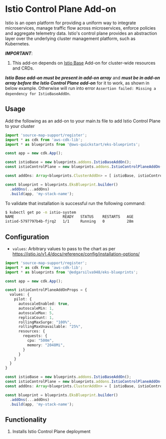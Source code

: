 # Istio Control Plane Add-on

Istio is an open platform for providing a uniform way to integrate microservices, manage traffic flow across microservices, enforce policies and aggregate telemetry data. Istio's control plane provides an abstraction layer over the underlying cluster management platform, such as Kubernetes.

***IMPORTANT***:

1. This add-on depends on [Istio Base](istio-base.md) Add-on for cluster-wide resources and CRDs.

***Istio Base add-on must be present in add-on array*** and ***must be in add-on array before the Istio Control Plane add-on*** for it to work, as shown in below example. Otherwise will run into error `Assertion failed: Missing a dependency for IstioBaseAddOn`.

## Usage

Add the following as an add-on to your main.ts file to add Istio Control Plane to your cluster

```typescript
import 'source-map-support/register';
import * as cdk from 'aws-cdk-lib';
import * as blueprints from '@aws-quickstart/eks-blueprints';

const app = new cdk.App();

const istioBase = new blueprints.addons.IstioBaseAddOn();
const istioControlPlane = new blueprints.addons.IstioControlPlaneAddOn()

const addOns: Array<blueprints.ClusterAddOn> = [ istioBase, istioControlPlane ];

const blueprint = blueprints.EksBlueprint.builder()
  .addOns(...addOns)
  .build(app, 'my-stack-name');
```

To validate that installation is successful run the following command:

```bash
$ kubectl get po -n istio-system
NAME                      READY   STATUS    RESTARTS   AGE
istiod-5797797b4b-fjrq2   1/1     Running   0          28m
```

## Configuration

 - `values`: Arbitrary values to pass to the chart as per https://istio.io/v1.4/docs/reference/config/installation-options/

```typescript
import 'source-map-support/register';
import * as cdk from 'aws-cdk-lib';
import * as blueprints from '@edgarsilva948/eks-blueprints';

const app = new cdk.App();

const istioControlPlaneAddOnProps = {
  values: {
    pilot: {
      autoscaleEnabled: true,
      autoscaleMin: 1,
      autoscaleMax: 5,
      replicaCount: 1,
      rollingMaxSurge: "100%",
      rollingMaxUnavailable: "25%",
      resources: {
        requests: {
          cpu: "500m",
          memory: "2048Mi",
        }
      }
    }    
  }
}

const istioBase = new blueprints.addons.IstioBaseAddOn();
const istioControlPlane = new blueprints.addons.IstioControlPlaneAddOn(IstioControlPlaneAddOnProps)
const addOns: Array<blueprints.ClusterAddOn> = [ istioBase, istioControlPlane ];

const blueprint = blueprints.EksBlueprint.builder()
  .addOns(...addOns)
  .build(app, 'my-stack-name');

```

## Functionality

1. Installs Istio Control Plane deployment
